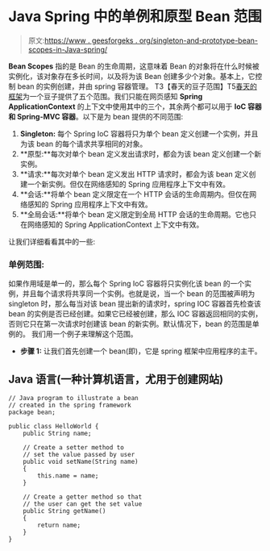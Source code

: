 # Java Spring 中的单例和原型 Bean 范围

> 原文:[https://www . geesforgeks . org/singleton-and-prototype-bean-scopes-in-Java-spring/](https://www.geeksforgeeks.org/singleton-and-prototype-bean-scopes-in-java-spring/)

**Bean Scopes** 指的是 Bean 的生命周期，这意味着 Bean 的对象将在什么时候被实例化，该对象存在多长时间，以及将为该 Bean 创建多少个对象。基本上，它控制 bean 的实例创建，并由 spring 容器管理。
T3【春天的豆子范围】T5[春天的框架](https://www.geeksforgeeks.org/introduction-to-spring-framework/)为一个豆子提供了五个范围。我们只能在网页感知 **Spring ApplicationContext** 的上下文中使用其中的三个，其余两个都可以用于 **IoC 容器和 Spring-MVC 容器**。以下是为 bean 提供的不同范围:

1.  **Singleton:** 每个 Spring IoC 容器将只为单个 bean 定义创建一个实例，并且为该 bean 的每个请求共享相同的对象。
2.  **原型:**每次对单个 bean 定义发出请求时，都会为该 bean 定义创建一个新实例。
3.  **请求:**每次对单个 bean 定义发出 HTTP 请求时，都会为该 bean 定义创建一个新实例。但仅在网络感知的 Spring 应用程序上下文中有效。
4.  **会话:**将单个 bean 定义限定在一个 HTTP 会话的生命周期内。但仅在网络感知的 Spring 应用程序上下文中有效。
5.  **全局会话:**将单个 bean 定义限定到全局 HTTP 会话的生命周期。它也只在网络感知的 Spring ApplicationContext 上下文中有效。

让我们详细看看其中的一些:

### 单例范围:

如果作用域是单一的，那么每个 Spring IoC 容器将只实例化该 bean 的一个实例，并且每个请求将共享同一个实例。也就是说，当一个 bean 的范围被声明为 singleton 时，那么每当对该 bean 提出新的请求时，spring IOC 容器首先检查该 bean 的实例是否已经创建。如果它已经被创建，那么 IOC 容器返回相同的实例，否则它只在第一次请求时创建该 bean 的新实例。默认情况下，bean 的范围是单例的。
我们用一个例子来理解这个范围。

*   **步骤 1:** 让我们首先创建一个 bean(即)，它是 spring 框架中应用程序的主干。

## Java 语言(一种计算机语言，尤用于创建网站)

```
// Java program to illustrate a bean
// created in the spring framework
package bean;

public class HelloWorld {
    public String name;

    // Create a setter method to
    // set the value passed by user
    public void setName(String name)
    {
        this.name = name;
    }

    // Create a getter method so that
    // the user can get the set value
    public String getName()
    {
        return name;
    }
}
```